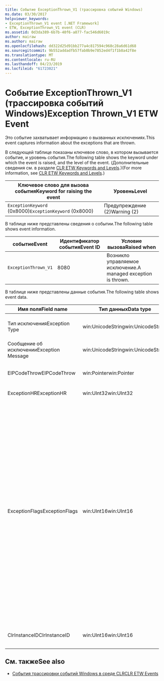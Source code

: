 ```yaml
---
title: Событие ExceptionThrown_V1 (трассировка событий Windows)
ms.date: 03/30/2017
helpviewer_keywords:
- ExceptionThrown_V1 event [.NET Framework]
- ETW, ExceptionThrown_V1 event (CLR)
ms.assetid: 0d3da389-6b7b-40f6-a877-fac546d6019c
author: mairaw
ms.author: mairaw
ms.openlocfilehash: dd322d25d91bb277a4c817594c968c28a6d61d68
ms.sourcegitcommit: 9b552addadfb57fab0b9e7852ed4f1f1b8a42f8e
ms.translationtype: MT
ms.contentlocale: ru-RU
ms.lasthandoff: 04/23/2019
ms.locfileid: "61723021"
---
```

# <a name="exception-thrownv1-etw-event"></a><span data-ttu-id="20cf4-102">Событие ExceptionThrown_V1 (трассировка событий Windows)</span><span class="sxs-lookup"><span data-stu-id="20cf4-102">Exception Thrown_V1 ETW Event</span></span>
<span data-ttu-id="20cf4-103">Это событие захватывает информацию о вызванных исключениях.</span><span class="sxs-lookup"><span data-stu-id="20cf4-103">This event captures information about the exceptions that are thrown.</span></span>  
  
 <span data-ttu-id="20cf4-104">В следующей таблице показаны ключевое слово, в котором вызывается событие, и уровень события.</span><span class="sxs-lookup"><span data-stu-id="20cf4-104">The following table shows the keyword under which the event is raised, and the level of the event.</span></span> <span data-ttu-id="20cf4-105">(Дополнительные сведения см. в разделе [CLR ETW Keywords and Levels](../../../docs/framework/performance/clr-etw-keywords-and-levels.md).)</span><span class="sxs-lookup"><span data-stu-id="20cf4-105">(For more information, see [CLR ETW Keywords and Levels](../../../docs/framework/performance/clr-etw-keywords-and-levels.md).)</span></span>  
  
|<span data-ttu-id="20cf4-106">Ключевое слово для вызова события</span><span class="sxs-lookup"><span data-stu-id="20cf4-106">Keyword for raising the event</span></span>|<span data-ttu-id="20cf4-107">Уровень</span><span class="sxs-lookup"><span data-stu-id="20cf4-107">Level</span></span>|  
|-----------------------------------|-----------|  
|<span data-ttu-id="20cf4-108">`ExceptionKeyword` (0x8000)</span><span class="sxs-lookup"><span data-stu-id="20cf4-108">`ExceptionKeyword` (0x8000)</span></span>|<span data-ttu-id="20cf4-109">Предупреждение (2)</span><span class="sxs-lookup"><span data-stu-id="20cf4-109">Warning (2)</span></span>|  
  
 <span data-ttu-id="20cf4-110">В таблице ниже представлены сведения о событии.</span><span class="sxs-lookup"><span data-stu-id="20cf4-110">The following table shows event information.</span></span>  
  
|<span data-ttu-id="20cf4-111">событие</span><span class="sxs-lookup"><span data-stu-id="20cf4-111">Event</span></span>|<span data-ttu-id="20cf4-112">Идентификатор события</span><span class="sxs-lookup"><span data-stu-id="20cf4-112">Event ID</span></span>|<span data-ttu-id="20cf4-113">Условие вызова</span><span class="sxs-lookup"><span data-stu-id="20cf4-113">Raised when</span></span>|  
|-----------|--------------|-----------------|  
|`ExceptionThrown_V1`|<span data-ttu-id="20cf4-114">80</span><span class="sxs-lookup"><span data-stu-id="20cf4-114">80</span></span>|<span data-ttu-id="20cf4-115">Возникло управляемое исключение.</span><span class="sxs-lookup"><span data-stu-id="20cf4-115">A managed exception is thrown.</span></span>|  
  
 <span data-ttu-id="20cf4-116">В таблице ниже представлены данные события.</span><span class="sxs-lookup"><span data-stu-id="20cf4-116">The following table shows event data.</span></span>  
  
|<span data-ttu-id="20cf4-117">Имя поля</span><span class="sxs-lookup"><span data-stu-id="20cf4-117">Field name</span></span>|<span data-ttu-id="20cf4-118">Тип данных</span><span class="sxs-lookup"><span data-stu-id="20cf4-118">Data type</span></span>|<span data-ttu-id="20cf4-119">Описание</span><span class="sxs-lookup"><span data-stu-id="20cf4-119">Description</span></span>|  
|----------------|---------------|-----------------|  
|<span data-ttu-id="20cf4-120">Тип исключения</span><span class="sxs-lookup"><span data-stu-id="20cf4-120">Exception Type</span></span>|<span data-ttu-id="20cf4-121">win:UnicodeString</span><span class="sxs-lookup"><span data-stu-id="20cf4-121">win:UnicodeString</span></span>|<span data-ttu-id="20cf4-122">Тип исключения, например `System.NullReferenceException`.</span><span class="sxs-lookup"><span data-stu-id="20cf4-122">Type of the exception; for example, `System.NullReferenceException`.</span></span>|  
|<span data-ttu-id="20cf4-123">Сообщение об исключении</span><span class="sxs-lookup"><span data-stu-id="20cf4-123">Exception Message</span></span>|<span data-ttu-id="20cf4-124">win:UnicodeString</span><span class="sxs-lookup"><span data-stu-id="20cf4-124">win:UnicodeString</span></span>|<span data-ttu-id="20cf4-125">Фактическое сообщение об исключении.</span><span class="sxs-lookup"><span data-stu-id="20cf4-125">Actual exception message.</span></span>|  
|<span data-ttu-id="20cf4-126">EIPCodeThrow</span><span class="sxs-lookup"><span data-stu-id="20cf4-126">EIPCodeThrow</span></span>|<span data-ttu-id="20cf4-127">win:Pointer</span><span class="sxs-lookup"><span data-stu-id="20cf4-127">win:Pointer</span></span>|<span data-ttu-id="20cf4-128">Указатель на инструкцию, в которой возникло исключение.</span><span class="sxs-lookup"><span data-stu-id="20cf4-128">Instruction pointer where exception occurred.</span></span>|  
|<span data-ttu-id="20cf4-129">ExceptionHR</span><span class="sxs-lookup"><span data-stu-id="20cf4-129">ExceptionHR</span></span>|<span data-ttu-id="20cf4-130">win:UInt32</span><span class="sxs-lookup"><span data-stu-id="20cf4-130">win:UInt32</span></span>|<span data-ttu-id="20cf4-131">Исключение [HRESULT](https://go.microsoft.com/fwlink/?LinkId=179679).</span><span class="sxs-lookup"><span data-stu-id="20cf4-131">Exception [HRESULT](https://go.microsoft.com/fwlink/?LinkId=179679).</span></span>|  
|<span data-ttu-id="20cf4-132">ExceptionFlags</span><span class="sxs-lookup"><span data-stu-id="20cf4-132">ExceptionFlags</span></span>|<span data-ttu-id="20cf4-133">win:UInt16</span><span class="sxs-lookup"><span data-stu-id="20cf4-133">win:UInt16</span></span>|<span data-ttu-id="20cf4-134">0x01: HasInnerException (см. в разделе [события трассировки событий Windows среды CLR](../../../docs/framework/performance/clr-etw-events.md) в документации по Visual Basic).</span><span class="sxs-lookup"><span data-stu-id="20cf4-134">0x01: HasInnerException (see [CLR ETW Events](../../../docs/framework/performance/clr-etw-events.md) in the Visual Basic documentation).</span></span><br /><br /> <span data-ttu-id="20cf4-135">0x02: IsNestedException.</span><span class="sxs-lookup"><span data-stu-id="20cf4-135">0x02: IsNestedException.</span></span><br /><br /> <span data-ttu-id="20cf4-136">0x04: IsRethrownException.</span><span class="sxs-lookup"><span data-stu-id="20cf4-136">0x04: IsRethrownException.</span></span><br /><br /> <span data-ttu-id="20cf4-137">0x08: IsCorruptedStateException (указывает, что процесс находится в поврежденном состоянии, см. в разделе [обработка исключений поврежденного состояния](https://go.microsoft.com/fwlink/?LinkId=179681) на сайте MSDN).</span><span class="sxs-lookup"><span data-stu-id="20cf4-137">0x08: IsCorruptedStateException (indicates that the process state is corrupt; see [Handling Corrupted State Exceptions](https://go.microsoft.com/fwlink/?LinkId=179681) on MSDN).</span></span><br /><br /> <span data-ttu-id="20cf4-138">0x10: IsCLSCompliant (исключение, которое является производным от <xref:System.Exception> является CLS-совместимым; в противном случае он не является CLS-совместимым).</span><span class="sxs-lookup"><span data-stu-id="20cf4-138">0x10: IsCLSCompliant (an exception that derives from <xref:System.Exception> is CLS-compliant; otherwise, it is not CLS-compliant).</span></span>|  
|<span data-ttu-id="20cf4-139">ClrInstanceID</span><span class="sxs-lookup"><span data-stu-id="20cf4-139">ClrInstanceID</span></span>|<span data-ttu-id="20cf4-140">win:UInt16</span><span class="sxs-lookup"><span data-stu-id="20cf4-140">win:UInt16</span></span>|<span data-ttu-id="20cf4-141">Уникальный идентификатор экземпляра CLR или CoreCLR.</span><span class="sxs-lookup"><span data-stu-id="20cf4-141">Unique ID for the instance of CLR or CoreCLR.</span></span>|  
  
## <a name="see-also"></a><span data-ttu-id="20cf4-142">См. также</span><span class="sxs-lookup"><span data-stu-id="20cf4-142">See also</span></span>

- [<span data-ttu-id="20cf4-143">События трассировки событий Windows в среде CLR</span><span class="sxs-lookup"><span data-stu-id="20cf4-143">CLR ETW Events</span></span>](../../../docs/framework/performance/clr-etw-events.md)
